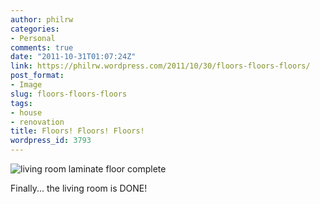 ```yaml
---
author: philrw
categories:
- Personal
comments: true
date: "2011-10-31T01:07:24Z"
link: https://philrw.wordpress.com/2011/10/30/floors-floors-floors/
post_format:
- Image
slug: floors-floors-floors
tags:
- house
- renovation
title: Floors! Floors! Floors!
wordpress_id: 3793
---
```


![living room laminate floor complete](/images/20111030-190632.jpg)

Finally... the living room is DONE!
